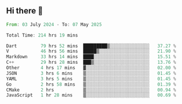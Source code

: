 ## Hi there 👋

<!--START_SECTION:waka-->

```rust
From: 03 July 2024 - To: 07 May 2025

Total Time: 214 hrs 19 mins

Dart         79 hrs 52 mins  █████████▒░░░░░░░░░░░░░░░   37.27 %
V            46 hrs 56 mins  █████▒░░░░░░░░░░░░░░░░░░░   21.90 %
Markdown     33 hrs 14 mins  ████░░░░░░░░░░░░░░░░░░░░░   15.51 %
C++          29 hrs 28 mins  ███▒░░░░░░░░░░░░░░░░░░░░░   13.76 %
Other        4 hrs 17 mins   ▓░░░░░░░░░░░░░░░░░░░░░░░░   02.00 %
JSON         3 hrs 6 mins    ▒░░░░░░░░░░░░░░░░░░░░░░░░   01.45 %
YAML         3 hrs 5 mins    ▒░░░░░░░░░░░░░░░░░░░░░░░░   01.45 %
Go           2 hrs 58 mins   ▒░░░░░░░░░░░░░░░░░░░░░░░░   01.39 %
CMake        2 hrs           ▒░░░░░░░░░░░░░░░░░░░░░░░░   00.94 %
JavaScript   1 hr 28 mins    ▒░░░░░░░░░░░░░░░░░░░░░░░░   00.69 %
```

<!--END_SECTION:waka-->

<!--
**mathiskakal/mathiskakal** is a ✨ _special_ ✨ repository because its `README.md` (this file) appears on your GitHub profile.

Here are some ideas to get you started:

- 🔭 I’m currently working on ...
- 🌱 I’m currently learning ...
- 👯 I’m looking to collaborate on ...
- 🤔 I’m looking for help with ...
- 💬 Ask me about ...
- 📫 How to reach me: ...
- 😄 Pronouns: ...
- ⚡ Fun fact: ...
-->

